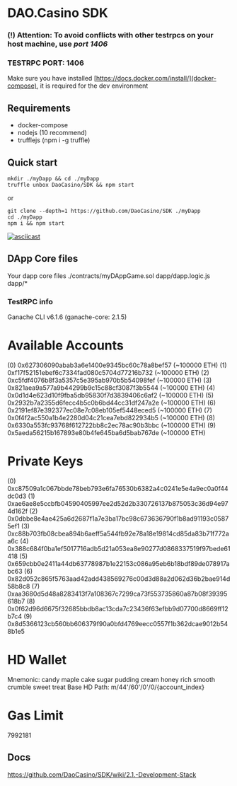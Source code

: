 
# DAO.Casino SDK 

### (!) Attention: To avoid conflicts with other testrpcs on your host machine, use *port 1406* 
### TESTRPC PORT: 1406

Make sure you have installed [https://docs.docker.com/install/](docker-compose), it is required for the dev environment

## Requirements
 - docker-compose
 - nodejs (10 recommend)
 - trufflejs (npm i -g truffle)


## Quick start
```
mkdir ./myDapp && cd ./myDapp
truffle unbox DaoCasino/SDK && npm start
```
or

```
git clone --depth=1 https://github.com/DaoCasino/SDK ./myDapp
cd ./myDapp
npm i && npm start
```

[![asciicast](https://asciinema.org/a/0tIUXlfpzbqBRug8zjmlUDU9a.png)](https://asciinema.org/a/0tIUXlfpzbqBRug8zjmlUDU9a)


## DApp Core files
Your dapp core files 
./contracts/myDAppGame.sol
dapp/dapp.logic.js
dapp/* 

### TestRPC info
Ganache CLI v6.1.6 (ganache-core: 2.1.5)

Available Accounts
==================
(0) 0x627306090abab3a6e1400e9345bc60c78a8bef57 (~100000 ETH)
(1) 0xf17f52151ebef6c7334fad080c5704d77216b732 (~100000 ETH)
(2) 0xc5fdf4076b8f3a5357c5e395ab970b5b54098fef (~100000 ETH)
(3) 0x821aea9a577a9b44299b9c15c88cf3087f3b5544 (~100000 ETH)
(4) 0x0d1d4e623d10f9fba5db95830f7d3839406c6af2 (~100000 ETH)
(5) 0x2932b7a2355d6fecc4b5c0b6bd44cc31df247a2e (~100000 ETH)
(6) 0x2191ef87e392377ec08e7c08eb105ef5448eced5 (~100000 ETH)
(7) 0x0f4f2ac550a1b4e2280d04c21cea7ebd822934b5 (~100000 ETH)
(8) 0x6330a553fc93768f612722bb8c2ec78ac90b3bbc (~100000 ETH)
(9) 0x5aeda56215b167893e80b4fe645ba6d5bab767de (~100000 ETH)

Private Keys
==================
(0) 0xc87509a1c067bbde78beb793e6fa76530b6382a4c0241e5e4a9ec0a0f44dc0d3
(1) 0xae6ae8e5ccbfb04590405997ee2d52d2b330726137b875053c36d94e974d162f
(2) 0x0dbbe8e4ae425a6d2687f1a7e3ba17bc98c673636790f1b8ad91193c05875ef1
(3) 0xc88b703fb08cbea894b6aeff5a544fb92e78a18e19814cd85da83b71f772aa6c
(4) 0x388c684f0ba1ef5017716adb5d21a053ea8e90277d0868337519f97bede61418
(5) 0x659cbb0e2411a44db63778987b1e22153c086a95eb6b18bdf89de078917abc63
(6) 0x82d052c865f5763aad42add438569276c00d3d88a2d062d36b2bae914d58b8c8
(7) 0xaa3680d5d48a8283413f7a108367c7299ca73f553735860a87b08f39395618b7
(8) 0x0f62d96d6675f32685bbdb8ac13cda7c23436f63efbb9d07700d8669ff12b7c4
(9) 0x8d5366123cb560bb606379f90a0bfd4769eecc0557f1b362dcae9012b548b1e5

HD Wallet
==================
Mnemonic:      candy maple cake sugar pudding cream honey rich smooth crumble sweet treat
Base HD Path:  m/44'/60'/0'/0/{account_index}

Gas Limit
==================
7992181


## Docs

https://github.com/DaoCasino/SDK/wiki/2.1.-Development-Stack

